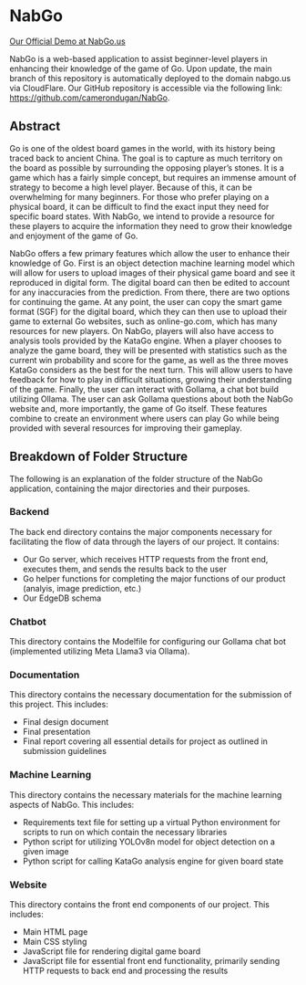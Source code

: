 # NabGo

[Our Official Demo at NabGo.us](https://nabgo.us)

NabGo is a web-based application to assist beginner-level players in enhancing their knowledge of the game of Go. Upon update, the main branch of this repository is automatically deployed to the domain nabgo.us via CloudFlare. Our GitHub repository is accessible via the following link: https://github.com/camerondugan/NabGo.

## Abstract
Go is one of the oldest board games in the world, with its history being traced back to ancient China. The goal is to capture as much territory on the board as possible by surrounding the opposing player’s stones. It is a game which has a fairly simple concept, but requires an immense amount of strategy to become a high level player. Because of this, it can be overwhelming for many beginners. For those who prefer playing on a physical board, it can be difficult to find the exact input they need for specific board states. With NabGo, we intend to provide a resource for these players to acquire the information they need to grow their knowledge and enjoyment of the game of Go.


NabGo offers a few primary features which allow the user to enhance their knowledge of Go. First is an object detection machine learning model which will allow for users to upload images of their physical game board and see it reproduced in digital form. The digital board can then be edited to account for any inaccuracies from the prediction. From there, there are two options for continuing the game. At any point, the user can copy the smart game format (SGF) for the digital board, which they can then use to upload their game to external Go websites, such as online-go.com, which has many resources for new players. On NabGo, players will also have access to analysis tools provided by the KataGo engine. When a player chooses to analyze the game board, they will be presented with statistics such as the current win probability and score for the game, as well as the three moves KataGo considers as the best for the next turn. This will allow users to have feedback for how to play in difficult situations, growing their understanding of the game. Finally, the user can interact with Gollama, a chat bot build utilizing Ollama. The user can ask Gollama questions about both the NabGo website and, more importantly, the game of Go itself. These features combine to create an environment where users can play Go while being provided with several resources for improving their gameplay.


## Breakdown of Folder Structure

The following is an explanation of the folder structure of the NabGo application, containing the major directories and their purposes.

### Backend

The back end directory contains the major components necessary for facilitating the flow of data through the layers of our project. It contains:

- Our Go server, which receives HTTP requests from the front end, executes them, and sends the results back to the user
- Go helper functions for completing the major functions of our product (analyis, image prediction, etc.)
- Our EdgeDB schema


### Chatbot

This directory contains the Modelfile for configuring our Gollama chat bot (implemented utilizing Meta Llama3 via Ollama).


### Documentation

This directory contains the necessary documentation for the submission of this project. This includes:

- Final design document
- Final presentation
- Final report covering all essential details for project as outlined in submission guidelines


### Machine Learning

This directory contains the necessary materials for the machine learning aspects of NabGo. This includes:

- Requirements text file for setting up a virtual Python environment for scripts to run on which contain the necessary libraries
- Python script for utilizing YOLOv8n model for object detection on a given image
- Python script for calling KataGo analysis engine for given board state


### Website

This directory contains the front end components of our project. This includes:

- Main HTML page
- Main CSS styling
- JavaScript file for rendering digital game board
- JavaScript file for essential front end functionality, primarily sending HTTP requests to back end and processing the results
